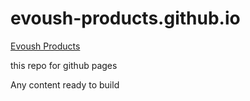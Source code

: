 # evoush-products.github.io  

<a href="https://evoush-products.github.io">Evoush Products</a>


this repo for github pages  

Any content ready to build
